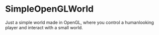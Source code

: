 # SimpleOpenGLWorld
Just a simple world made in OpenGL, where you control a humanlooking player and interact with a small world.
